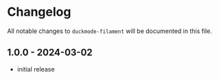 # Changelog

All notable changes to `duckmode-filament` will be documented in this file.

## 1.0.0 - 2024-03-02

- initial release
